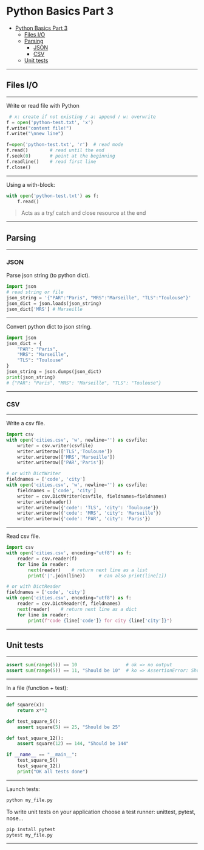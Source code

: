 # Python Basics Part 3

- [Python Basics Part 3](#python-basics-part-3)
  - [Files I/O](#files-io)
  - [Parsing](#parsing)
    - [JSON](#json)
    - [CSV](#csv)
  - [Unit tests](#unit-tests)

---

## Files I/O

---

Write or read file with Python  

```python
 # x: create if not existing / a: append / w: overwrite
f = open('python-test.txt', 'x')
f.write("content file!")
f.write("\nnew line")

f=open('python-test.txt', 'r')  # read mode
f.read()        # read until the end
f.seek(0)       # point at the beginning
f.readline()    # read first line
f.close()
```

---

Using a with-block:  

```python
with open('python-test.txt') as f:
    f.read()
```
> Acts as a try/ catch and close resource at the end

---

## Parsing

---

### JSON

Parse json string (to python dict).  

```python
import json
# read string or file
json_string = '{"PAR":"Paris", "MRS":"Marseille", "TLS":"Toulouse"}'
json_dict = json.loads(json_string)
json_dict['MRS'] # Marseille
```
---

Convert python dict to json string.  

```python
import json
json_dict = {
    "PAR": "Paris", 
    "MRS": "Marseille", 
    "TLS": "Toulouse"
}
json_string = json.dumps(json_dict)
print(json_string) 
# {"PAR": "Paris", "MRS": "Marseille", "TLS": "Toulouse"}
```

---

### CSV

---

Write a csv file.  

```python
import csv
with open('cities.csv', 'w', newline='') as csvfile:
    writer = csv.writer(csvfile)
    writer.writerow(['TLS','Toulouse'])
    writer.writerow(['MRS','Marseille'])
    writer.writerow(['PAR','Paris'])
```
```python
# or with DictWriter
fieldnames = ['code', 'city']
with open('cities.csv', 'w', newline='') as csvfile:
    fieldnames = ['code', 'city']
    writer = csv.DictWriter(csvfile, fieldnames=fieldnames)
    writer.writeheader()
    writer.writerow({'code': 'TLS', 'city': 'Toulouse'})
    writer.writerow({'code': 'MRS', 'city': 'Marseille'})
    writer.writerow({'code': 'PAR', 'city': 'Paris'})
```

---

Read csv file.

```python
import csv
with open('cities.csv', encoding="utf8") as f:
    reader = csv.reader(f)
    for line in reader:
        next(reader)    # return next line as a list
        print('|'.join(line))     # can also print(line[1])
```
```python
# or with DictReader
fieldnames = ['code', 'city']
with open('cities.csv', encoding="utf8") as f:
    reader = csv.DictReader(f, fieldnames)
    next(reader)    # return next line as a dict
    for line in reader:
        print(f"code {line['code']} for city {line['city']}")
```

---

## Unit tests

---

```python
assert sum(range(5)) == 10                  # ok => no output
assert sum(range(5)) == 11, "Should be 10"  # ko => AssertionError: Should be 10
```

---

In a file (function + test):

---

```python
def square(x):
    return x**2

def test_square_5():
    assert square(5) == 25, "Should be 25"

def test_square_12():
    assert square(12) == 144, "Should be 144"

if __name__ == "__main__":
    test_square_5()
    test_square_12()
    print("OK all tests done")
```

---

Launch tests:

```bash
python my_file.py
```

To write unit tests on your application choose a test runner: unittest, pytest, nose...

```bash
pip install pytest
pytest my_file.py
```

---

